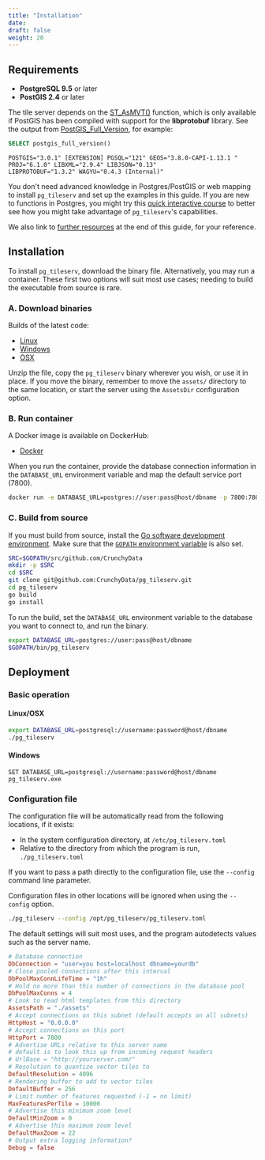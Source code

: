 ```yaml
---
title: "Installation"
date:
draft: false
weight: 20
---
```



## Requirements

* **PostgreSQL 9.5** or later
* **PostGIS 2.4** or later

The tile server depends on the [ST_AsMVT()](https://postgis.net/docs/ST_AsMVT.html) function, which is only available if PostGIS has been compiled with support for the **libprotobuf** library. See the output from [PostGIS_Full_Version](https://postgis.net/docs/PostGIS_Full_Version.html), for example:

```sql
SELECT postgis_full_version()
```
```
POSTGIS="3.0.1" [EXTENSION] PGSQL="121" GEOS="3.8.0-CAPI-1.13.1 "
PROJ="6.1.0" LIBXML="2.9.4" LIBJSON="0.13"
LIBPROTOBUF="1.3.2" WAGYU="0.4.3 (Internal)"
```

You don't need advanced knowledge in Postgres/PostGIS or web mapping to install `pg_tileserv` and set up the examples in this guide. If you are new to functions in Postgres, you might try this [quick interactive course](https://learn.crunchydata.com/postgresql-devel/courses/beyond-basics/basicfunctions/) to better see how you might take advantage of `pg_tileserv`'s capabilities.

We also link to [further resources](/learn-more/) at the end of this guide, for your reference.

## Installation

To install `pg_tileserv`, download the binary file. Alternatively, you may run a container. These first two options will suit most use cases; needing to build the executable from source is rare.

### A. Download binaries

Builds of the latest code:

* [Linux](https://postgisftw.s3.amazonaws.com/pg_tileserv_latest_linux.zip)
* [Windows](https://postgisftw.s3.amazonaws.com/pg_tileserv_latest_windows.zip)
* [OSX](https://postgisftw.s3.amazonaws.com/pg_tileserv_latest_osx.zip)

Unzip the file, copy the `pg_tileserv` binary wherever you wish, or use it in place. If you move the binary, remember to move the `assets/` directory to the same location, or start the server using the `AssetsDir` configuration option.

### B. Run container

A Docker image is available on DockerHub:

* [Docker](https://hub.docker.com/r/pramsey/pg_tileserv/)

When you run the container, provide the database connection information in the `DATABASE_URL` environment variable and map the default service port (7800).

```sh
docker run -e DATABASE_URL=postgres://user:pass@host/dbname -p 7800:7800 pramsey/pg_tileserv
```

### C. Build from source

If you must build from source, install the [Go software development environment](https://golang.org/doc/install). Make sure that the [`GOPATH` environment variable](https://github.com/golang/go/wiki/SettingGOPATH) is also set.

```sh
SRC=$GOPATH/src/github.com/CrunchyData
mkdir -p $SRC
cd $SRC
git clone git@github.com:CrunchyData/pg_tileserv.git
cd pg_tileserv
go build
go install
```

To run the build, set the `DATABASE_URL` environment variable to the database you want to connect to, and run the binary.

```sh
export DATABASE_URL=postgres://user:pass@host/dbname
$GOPATH/bin/pg_tileserv
```

## Deployment

### Basic operation

#### Linux/OSX

```sh
export DATABASE_URL=postgresql://username:password@host/dbname
./pg_tileserv
```

#### Windows

```
SET DATABASE_URL=postgresql://username:password@host/dbname
pg_tileserv.exe
```

### Configuration file

The configuration file will be automatically read from the following locations, if it exists:

* In the system configuration directory, at `/etc/pg_tileserv.toml`
* Relative to the directory from which the program is run, `./pg_tileserv.toml`

If you want to pass a path directly to the configuration file, use the `--config` command line parameter.

Configuration files in other locations will be ignored when using the `--config` option.

```sh
./pg_tileserv --config /opt/pg_tileserv/pg_tileserv.toml
```

The default settings will suit most uses, and the program autodetects values such as the server name.

```toml
# Database connection
DbConnection = "user=you host=localhost dbname=yourdb"
# Close pooled connections after this interval
DbPoolMaxConnLifeTime = "1h"
# Hold no more than this number of connections in the database pool
DbPoolMaxConns = 4
# Look to read html templates from this directory
AssetsPath = "./assets"
# Accept connections on this subnet (default accepts on all subnets)
HttpHost = "0.0.0.0"
# Accept connections on this port
HttpPort = 7800
# Advertise URLs relative to this server name
# default is to look this up from incoming request headers
# UrlBase = "http://yourserver.com/"
# Resolution to quantize vector tiles to
DefaultResolution = 4096
# Rendering buffer to add to vector tiles
DefaultBuffer = 256
# Limit number of features requested (-1 = no limit)
MaxFeaturesPerTile = 10000
# Advertise this minimum zoom level
DefaultMinZoom = 0
# Advertise this maximum zoom level
DefaultMaxZoom = 22
# Output extra logging information?
Debug = false
```
